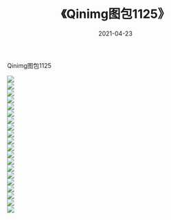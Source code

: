 ﻿---
layout: post
title:  《Qinimg图包1125》
date:   2021-04-23
img: http://imgx.orgx.ga/Qinimg图包/Qinimg图包1125/000.jpg
categories: [美女, 清纯, 唯美]
---

Qinimg图包1125

 ![](http://imgx.orgx.ga/Qinimg图包/Qinimg图包1125/001.jpg) <br>![](http://imgx.orgx.ga/Qinimg图包/Qinimg图包1125/002.jpg) <br>![](http://imgx.orgx.ga/Qinimg图包/Qinimg图包1125/003.jpg) <br>![](http://imgx.orgx.ga/Qinimg图包/Qinimg图包1125/004.jpg) <br>![](http://imgx.orgx.ga/Qinimg图包/Qinimg图包1125/005.jpg) <br>![](http://imgx.orgx.ga/Qinimg图包/Qinimg图包1125/006.jpg) <br>![](http://imgx.orgx.ga/Qinimg图包/Qinimg图包1125/007.jpg) <br>![](http://imgx.orgx.ga/Qinimg图包/Qinimg图包1125/008.jpg) <br>![](http://imgx.orgx.ga/Qinimg图包/Qinimg图包1125/009.jpg) <br>![](http://imgx.orgx.ga/Qinimg图包/Qinimg图包1125/010.jpg) <br>![](http://imgx.orgx.ga/Qinimg图包/Qinimg图包1125/011.jpg) <br>![](http://imgx.orgx.ga/Qinimg图包/Qinimg图包1125/012.jpg) <br>![](http://imgx.orgx.ga/Qinimg图包/Qinimg图包1125/013.jpg) <br>![](http://imgx.orgx.ga/Qinimg图包/Qinimg图包1125/014.jpg) <br>![](http://imgx.orgx.ga/Qinimg图包/Qinimg图包1125/015.jpg) <br>![](http://imgx.orgx.ga/Qinimg图包/Qinimg图包1125/016.jpg) <br>![](http://imgx.orgx.ga/Qinimg图包/Qinimg图包1125/017.jpg) <br>![](http://imgx.orgx.ga/Qinimg图包/Qinimg图包1125/018.jpg) <br>![](http://imgx.orgx.ga/Qinimg图包/Qinimg图包1125/019.jpg) <br>![](http://imgx.orgx.ga/Qinimg图包/Qinimg图包1125/020.jpg) <br>